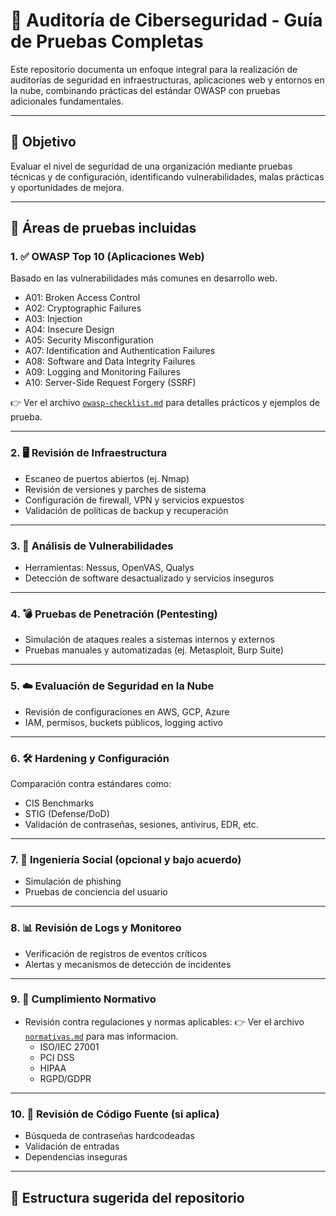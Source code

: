 # 🔐 Auditoría de Ciberseguridad - Guía de Pruebas Completas

Este repositorio documenta un enfoque integral para la realización de auditorías de seguridad en infraestructuras, aplicaciones web y entornos en la nube, combinando prácticas del estándar OWASP con pruebas adicionales fundamentales.

---

## 🎯 Objetivo

Evaluar el nivel de seguridad de una organización mediante pruebas técnicas y de configuración, identificando vulnerabilidades, malas prácticas y oportunidades de mejora.

---

## 🧪 Áreas de pruebas incluidas

### 1. ✅ OWASP Top 10 (Aplicaciones Web)
Basado en las vulnerabilidades más comunes en desarrollo web.

- A01: Broken Access Control
- A02: Cryptographic Failures
- A03: Injection
- A04: Insecure Design
- A05: Security Misconfiguration
- A07: Identification and Authentication Failures
- A08: Software and Data Integrity Failures
- A09: Logging and Monitoring Failures
- A10: Server-Side Request Forgery (SSRF)

👉 Ver el archivo [`owasp-checklist.md`](./owasp-checklist.md) para detalles prácticos y ejemplos de prueba.

---

### 2. 🖥️ Revisión de Infraestructura
- Escaneo de puertos abiertos (ej. Nmap)
- Revisión de versiones y parches de sistema
- Configuración de firewall, VPN y servicios expuestos
- Validación de políticas de backup y recuperación

---

### 3. 🧬 Análisis de Vulnerabilidades
- Herramientas: Nessus, OpenVAS, Qualys
- Detección de software desactualizado y servicios inseguros

---

### 4. 💣 Pruebas de Penetración (Pentesting)
- Simulación de ataques reales a sistemas internos y externos
- Pruebas manuales y automatizadas (ej. Metasploit, Burp Suite)

---

### 5. ☁️ Evaluación de Seguridad en la Nube
- Revisión de configuraciones en AWS, GCP, Azure
- IAM, permisos, buckets públicos, logging activo

---

### 6. 🛠 Hardening y Configuración
Comparación contra estándares como:

- CIS Benchmarks
- STIG (Defense/DoD)
- Validación de contraseñas, sesiones, antivirus, EDR, etc.

---

### 7. 🎣 Ingeniería Social (opcional y bajo acuerdo)
- Simulación de phishing
- Pruebas de conciencia del usuario

---

### 8. 📊 Revisión de Logs y Monitoreo
- Verificación de registros de eventos críticos
- Alertas y mecanismos de detección de incidentes

---

### 9. 📜 Cumplimiento Normativo
- Revisión contra regulaciones y normas aplicables:
👉 Ver el archivo [`normativas.md`](./normativas.md) para mas informacion.
  - ISO/IEC 27001
  - PCI DSS
  - HIPAA
  - RGPD/GDPR

---

### 10. 🧾 Revisión de Código Fuente (si aplica)
- Búsqueda de contraseñas hardcodeadas
- Validación de entradas
- Dependencias inseguras

---

## 📂 Estructura sugerida del repositorio

